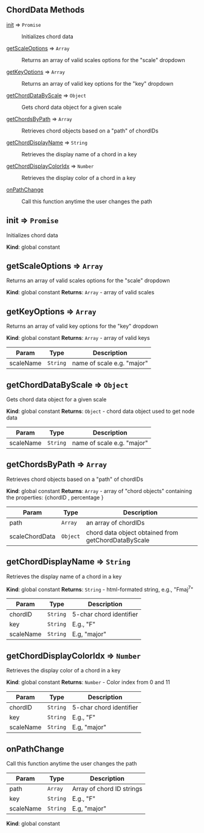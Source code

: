 ## ChordData Methods

<dl>
<dt><a href="#init">init</a> ⇒ <code>Promise</code></dt>
<dd><p>Initializes chord data</p>
</dd>
<dt><a href="#getScaleOptions">getScaleOptions</a> ⇒ <code>Array</code></dt>
<dd><p>Returns an array of valid scales options for the &quot;scale&quot; dropdown</p>
</dd>
<dt><a href="#getKeyOptions">getKeyOptions</a> ⇒ <code>Array</code></dt>
<dd><p>Returns an array of valid key options for the &quot;key&quot; dropdown</p>
</dd>
<dt><a href="#getChordDataByScale">getChordDataByScale</a> ⇒ <code>Object</code></dt>
<dd><p>Gets chord data object for a given scale</p>
</dd>
<dt><a href="#getChordsByPath">getChordsByPath</a> ⇒ <code>Array</code></dt>
<dd><p>Retrieves chord objects based on a &quot;path&quot; of chordIDs</p>
</dd>
<dt><a href="#getChordDisplayName">getChordDisplayName</a> ⇒ <code>String</code></dt>
<dd><p>Retrieves the display name of a chord in a key</p>
</dd>
<dt><a href="#getChordDisplayColorIdx">getChordDisplayColorIdx</a> ⇒ <code>Number</code></dt>
<dd><p>Retrieves the display color of a chord in a key</p>
</dd>
<dt><a href="#onPathChange">onPathChange</a></dt>
<dd><p>Call this function anytime the user changes the path</p>
</dd>
</dl>

<a name="init"></a>

## init ⇒ <code>Promise</code>
Initializes chord data

**Kind**: global constant
<a name="getScaleOptions"></a>

## getScaleOptions ⇒ <code>Array</code>
Returns an array of valid scales options for the "scale" dropdown

**Kind**: global constant
**Returns**: <code>Array</code> - array of valid scales
<a name="getKeyOptions"></a>

## getKeyOptions ⇒ <code>Array</code>
Returns an array of valid key options for the "key" dropdown

**Kind**: global constant
**Returns**: <code>Array</code> - array of valid keys

| Param | Type | Description |
| --- | --- | --- |
| scaleName | <code>String</code> | name of scale e.g. "major" |

<a name="getChordDataByScale"></a>

## getChordDataByScale ⇒ <code>Object</code>
Gets chord data object for a given scale

**Kind**: global constant
**Returns**: <code>Object</code> - chord data object used to get node data

| Param | Type | Description |
| --- | --- | --- |
| scaleName | <code>String</code> | name of scale e.g. "major" |

<a name="getChordsByPath"></a>

## getChordsByPath ⇒ <code>Array</code>
Retrieves chord objects based on a "path" of chordIDs

**Kind**: global constant
**Returns**: <code>Array</code> - array of "chord objects" containing the properties: {chordID <String>, percentage <Number>}

| Param | Type | Description |
| --- | --- | --- |
| path | <code>Array</code> | an array of chordIDs |
| scaleChordData | <code>Object</code> | chord data object obtained from getChordDataByScale |

<a name="getChordDisplayName"></a>

## getChordDisplayName ⇒ <code>String</code>
Retrieves the display name of a chord in a key

**Kind**: global constant
**Returns**: <code>String</code> - html-formated string, e.g., "Fmaj<sup>7</sup>"

| Param | Type | Description |
| --- | --- | --- |
| chordID | <code>String</code> | 5-char chord identifier |
| key | <code>String</code> | E.g., "F" |
| scaleName | <code>String</code> | E.g, "major" |

<a name="getChordDisplayColorIdx"></a>

## getChordDisplayColorIdx ⇒ <code>Number</code>
Retrieves the display color of a chord in a key

**Kind**: global constant
**Returns**: <code>Number</code> - Color index from 0 and 11

| Param | Type | Description |
| --- | --- | --- |
| chordID | <code>String</code> | 5-char chord identifier |
| key | <code>String</code> | E.g., "F" |
| scaleName | <code>String</code> | E.g, "major" |

<a name="onPathChange"></a>

## onPathChange
Call this function anytime the user changes the path

| Param | Type | Description |
| --- | --- | --- |
| path | <code>Array</code> | Array of chord ID strings |
| key | <code>String</code> | E.g., "F" |
| scaleName | <code>String</code> | E.g, "major" |

**Kind**: global constant